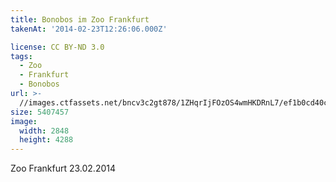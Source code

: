 ```yaml
---
title: Bonobos im Zoo Frankfurt
takenAt: '2014-02-23T12:26:06.000Z'

license: CC BY-ND 3.0
tags:
  - Zoo
  - Frankfurt
  - Bonobos
url: >-
  //images.ctfassets.net/bncv3c2gt878/1ZHqrIjFOzOS4wmHKDRnL7/ef1b0cd40ca52494cce206d1f61a6a94/bonobos-im-zoo-frankfurt_12729691923_o
size: 5407457
image:
  width: 2848
  height: 4288
---
```


Zoo Frankfurt 23.02.2014

